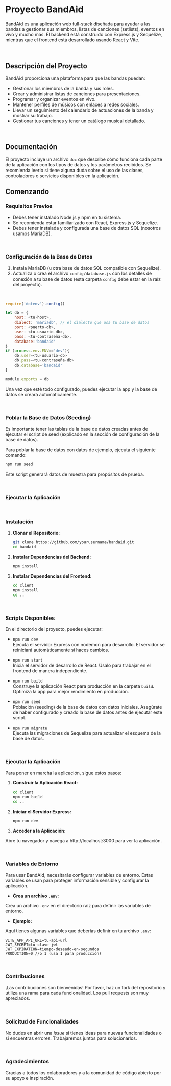 
# Proyecto BandAid

BandAid es una aplicación web full-stack diseñada para ayudar a las bandas a gestionar sus miembros, listas de canciones (setlists), eventos en vivo y mucho más. El backend está construido con Express.js y Sequelize, mientras que el frontend está desarrollado usando React y Vite.

</br>

## Descripción del Proyecto

BandAid proporciona una plataforma para que las bandas puedan:
- Gestionar los miembros de la banda y sus roles.
- Crear y administrar listas de canciones para presentaciones.
- Programar y organizar eventos en vivo.
- Mantener perfiles de músicos con enlaces a redes sociales.
- Llevar un seguimiento del calendario de actuaciones de la banda y mostrar su trabajo.
- Gestionar tus canciones y tener un catálogo musical detallado.

</br>

## Documentación

El proyecto incluye un archivo `doc` que describe cómo funciona cada parte de la aplicación con los tipos de datos y los parámetros recibidos. Se recomienda leerlo si tiene alguna duda sobre el uso de las clases, controladores o servicios disponibles en la aplicación.


## Comenzando

### Requisitos Previos

- Debes tener instalado Node.js y npm en tu sistema.
- Se recomienda estar familiarizado con React, Express.js y Sequelize.
- Debes tener instalada y configurada una base de datos SQL (nosotros usamos MariaDB).

</br>

### Configuración de la Base de Datos

1. Instala MariaDB (u otra base de datos SQL compatible con Sequelize).
2. Actualiza o crea el archivo `config/database.js` con los detalles de conexión a tu base de datos (esta carpeta `config` debe estar en la raíz del proyecto).

</br>

```javascript
require('dotenv').config()

let db = {
    host: <tu-host>,
    dialect: 'mariadb', // el dialecto que usa tu base de datos
    port: <puerto-db>,
    user: <tu-usuario-db>,
    pass: <tu-contraseña-db>,
    database:'bandaid'
}
if (process.env.ENV=='dev'){
    db.user=<tu-usuario-db>
    db.pass=<tu-contraseña-db>
    db.database='bandaid'
}

module.exports = db
```

Una vez que esté todo configurado, puedes ejecutar la app y la base de datos se creará automáticamente.

</br>

### Poblar la Base de Datos (Seeding)

Es importante tener las tablas de la base de datos creadas antes de ejecutar el script de seed (explicado en la sección de configuración de la base de datos).

Para poblar la base de datos con datos de ejemplo, ejecuta el siguiente comando:

```bash
npm run seed
```

Este script generará datos de muestra para propósitos de prueba.

</br>

### Ejecutar la Aplicación

</br>

### Instalación

1. **Clonar el Repositorio:**
   ```bash
   git clone https://github.com/yourusername/bandaid.git
   cd bandaid
   ```

2. **Instalar Dependencias del Backend:**
    ```bash
    npm install
    ```

3. **Instalar Dependencias del Frontend:**
    ```bash
    cd client
    npm install
    cd ..
    ```

</br>

### Scripts Disponibles

En el directorio del proyecto, puedes ejecutar:

- `npm run dev`  
  Ejecuta el servidor Express con nodemon para desarrollo. El servidor se reiniciará automáticamente si haces cambios.

- `npm run start`  
  Inicia el servidor de desarrollo de React. Úsalo para trabajar en el frontend de manera independiente.

- `npm run build`  
  Construye la aplicación React para producción en la carpeta `build`. Optimiza la app para mejor rendimiento en producción.

- `npm run seed`  
  Población (seeding) de la base de datos con datos iniciales. Asegúrate de haber configurado y creado la base de datos antes de ejecutar este script.

- `npm run migrate`  
  Ejecuta las migraciones de Sequelize para actualizar el esquema de la base de datos.

</br>

### Ejecutar la Aplicación

Para poner en marcha la aplicación, sigue estos pasos:

1. **Construir la Aplicación React:**
    ```bash
    cd client
    npm run build
    cd ..
    ```

2. **Iniciar el Servidor Express:**
    ```bash
    npm run dev
    ```

3. **Acceder a la Aplicación:**

Abre tu navegador y navega a http://localhost:3000 para ver la aplicación.

</br>

### Variables de Entorno

Para usar BandAid, necesitarás configurar variables de entorno. Estas variables se usan para proteger información sensible y configurar la aplicación.

- **Crea un archivo `.env`:**

Crea un archivo `.env` en el directorio raíz para definir las variables de entorno.

- **Ejemplo:**

Aquí tienes algunas variables que deberías definir en tu archivo `.env`:

```
VITE_APP_API_URL=tu-api-url
JWT_SECRET=tu-clave-jwt
JWT_EXPIRATION=tiempo-deseado-en-segundos
PRODUCTION=0 //o 1 (usa 1 para producción)
```

</br>

### Contribuciones

¡Las contribuciones son bienvenidas! Por favor, haz un fork del repositorio y utiliza una rama para cada funcionalidad. Los pull requests son muy apreciados.

</br>

### Solicitud de Funcionalidades

No dudes en abrir una *issue* si tienes ideas para nuevas funcionalidades o si encuentras errores. Trabajaremos juntos para solucionarlos.

</br>

### Agradecimientos

Gracias a todos los colaboradores y a la comunidad de código abierto por su apoyo e inspiración.
